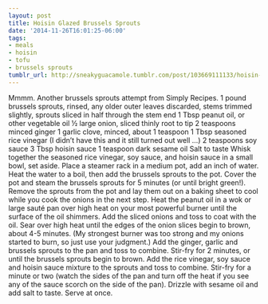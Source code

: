```yaml
---
layout: post
title: Hoisin Glazed Brussels Sprouts
date: '2014-11-26T16:01:25-06:00'
tags:
- meals
- hoisin
- tofu
- brussels sprouts
tumblr_url: http://sneakyguacamole.tumblr.com/post/103669111133/hoisin-glazed-brussels-sprouts
---
```

Mmmm. Another brussels sprouts attempt from Simply Recipes.
1 pound brussels sprouts, rinsed, any older outer leaves discarded, stems trimmed slightly, sprouts sliced in half through the stem end
1 Tbsp peanut oil, or other vegetable oil
½ large onion, sliced thinly root to tip
2 teaspoons minced ginger
1 garlic clove, minced, about 1 teaspoon
1 Tbsp seasoned rice vinegar (I didn’t have this and it still turned out well …)
2 teaspoons soy sauce
3 Tbsp hoisin sauce
1 teaspoon dark sesame oil
Salt to taste
Whisk together the seasoned rice vinegar, soy sauce, and hoisin sauce in a small bowl, set aside.
Place a steamer rack in a medium pot, add an inch of water. Heat the water to a boil, then add the brussels sprouts to the pot. Cover the pot and steam the brussels sprouts for 5 minutes (or until bright green!). Remove the sprouts from the pot and lay them out on a baking sheet to cool while you cook the onions in the next step.
Heat the peanut oil in a wok or large sauté pan over high heat on your most powerful burner until the surface of the oil shimmers. Add the sliced onions and toss to coat with the oil. Sear over high heat until the edges of the onion slices begin to brown, about 4-5 minutes. (My strongest burner was too strong and my onions started to burn, so just use your judgment.)
Add the ginger, garlic and brussels sprouts to the pan and toss to combine. Stir-fry for 2 minutes, or until the brussels sprouts begin to brown.
Add the rice vinegar, soy sauce and hoisin sauce mixture to the sprouts and toss to combine. Stir-fry for a minute or two (watch the sides of the pan and turn off the heat if you see any of the sauce scorch on the side of the pan). Drizzle with sesame oil and add salt to taste. Serve at once.
